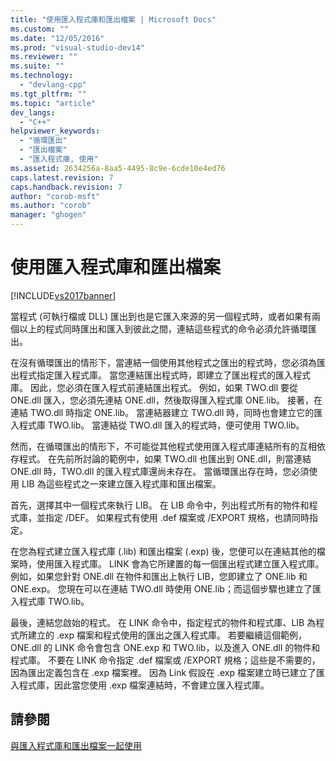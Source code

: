 ```yaml
---
title: "使用匯入程式庫和匯出檔案 | Microsoft Docs"
ms.custom: ""
ms.date: "12/05/2016"
ms.prod: "visual-studio-dev14"
ms.reviewer: ""
ms.suite: ""
ms.technology: 
  - "devlang-cpp"
ms.tgt_pltfrm: ""
ms.topic: "article"
dev_langs: 
  - "C++"
helpviewer_keywords: 
  - "循環匯出"
  - "匯出檔案"
  - "匯入程式庫, 使用"
ms.assetid: 2634256a-8aa5-4495-8c9e-6cde10e4ed76
caps.latest.revision: 7
caps.handback.revision: 7
author: "corob-msft"
ms.author: "corob"
manager: "ghogen"
---
```

# 使用匯入程式庫和匯出檔案
[!INCLUDE[vs2017banner](../../assembler/inline/includes/vs2017banner.md)]

當程式 \(可執行檔或 DLL\) 匯出到也是它匯入來源的另一個程式時，或者如果有兩個以上的程式同時匯出和匯入到彼此之間，連結這些程式的命令必須允許循環匯出。  
  
 在沒有循環匯出的情形下，當連結一個使用其他程式之匯出的程式時，您必須為匯出程式指定匯入程式庫。  當您連結匯出程式時，即建立了匯出程式的匯入程式庫。  因此，您必須在匯入程式前連結匯出程式。  例如，如果 TWO.dll 要從 ONE.dll 匯入，您必須先連結 ONE.dll，然後取得匯入程式庫 ONE.lib。  接著，在連結 TWO.dll 時指定 ONE.lib。  當連結器建立 TWO.dll 時，同時也會建立它的匯入程式庫 TWO.lib。  當連結從 TWO.dll 匯入的程式時，便可使用 TWO.lib。  
  
 然而，在循環匯出的情形下，不可能從其他程式使用匯入程式庫連結所有的互相依存程式。  在先前所討論的範例中，如果 TWO.dll 也匯出到 ONE.dll，則當連結 ONE.dll 時，TWO.dll 的匯入程式庫還尚未存在。  當循環匯出存在時，您必須使用 LIB 為這些程式之一來建立匯入程式庫和匯出檔案。  
  
 首先，選擇其中一個程式來執行 LIB。  在 LIB 命令中，列出程式所有的物件和程式庫，並指定 \/DEF。  如果程式有使用 .def 檔案或 \/EXPORT 規格，也請同時指定。  
  
 在您為程式建立匯入程式庫 \(.lib\) 和匯出檔案 \(.exp\) 後，您便可以在連結其他的檔案時，使用匯入程式庫。  LINK 會為它所建置的每一個匯出程式建立匯入程式庫。  例如，如果您針對 ONE.dll 在物件和匯出上執行 LIB，您即建立了 ONE.lib 和 ONE.exp。  您現在可以在連結 TWO.dll 時使用 ONE.lib；而這個步驟也建立了匯入程式庫 TWO.lib。  
  
 最後，連結您啟始的程式。  在 LINK 命令中，指定程式的物件和程式庫、LIB 為程式所建立的 .exp 檔案和程式使用的匯出之匯入程式庫。  若要繼續這個範例，ONE.dll 的 LINK 命令會包含 ONE.exp 和 TWO.lib，以及進入 ONE.dll 的物件和程式庫。  不要在 LINK 命令指定 .def 檔案或 \/EXPORT 規格；這些是不需要的，因為匯出定義包含在 .exp 檔案裡。  因為 Link 假設在 .exp 檔案建立時已建立了匯入程式庫，因此當您使用 .exp 檔案連結時，不會建立匯入程式庫。  
  
## 請參閱  
 [與匯入程式庫和匯出檔案一起使用](../../build/reference/working-with-import-libraries-and-export-files.md)